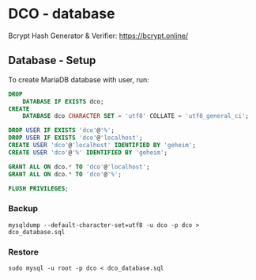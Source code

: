 # DCO - database

Bcrypt Hash Generator & Verifier: https://bcrypt.online/

## Database - Setup

To create MariaDB database with user, run:

```sql
DROP
    DATABASE IF EXISTS dco;
CREATE
    DATABASE dco CHARACTER SET = 'utf8' COLLATE = 'utf8_general_ci';

DROP USER IF EXISTS 'dco'@'%';
DROP USER IF EXISTS 'dco'@'localhost';
CREATE USER 'dco'@'localhost' IDENTIFIED BY 'geheim';
CREATE USER 'dco'@'%' IDENTIFIED BY 'geheim';

GRANT ALL ON dco.* TO 'dco'@'localhost';
GRANT ALL ON dco.* TO 'dco'@'%';

FLUSH PRIVILEGES;
```

### Backup

```shell
mysqldump --default-character-set=utf8 -u dco -p dco > dco_database.sql
```

### Restore

```shell
sudo mysql -u root -p dco < dco_database.sql
```
